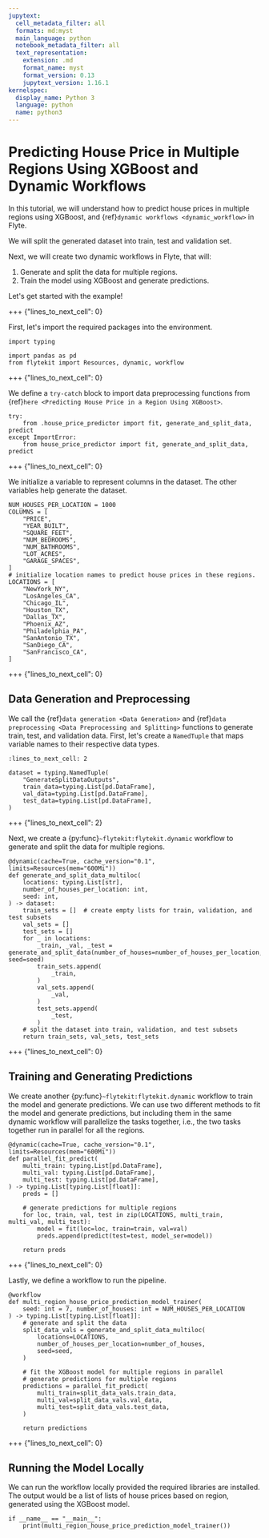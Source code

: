 ```yaml
---
jupytext:
  cell_metadata_filter: all
  formats: md:myst
  main_language: python
  notebook_metadata_filter: all
  text_representation:
    extension: .md
    format_name: myst
    format_version: 0.13
    jupytext_version: 1.16.1
kernelspec:
  display_name: Python 3
  language: python
  name: python3
---
```


# Predicting House Price in Multiple Regions Using XGBoost and Dynamic Workflows

In this tutorial, we will understand how to predict house prices in multiple regions using XGBoost, and {ref}`dynamic workflows <dynamic_workflow>` in Flyte.

We will split the generated dataset into train, test and validation set.

Next, we will create two dynamic workflows in Flyte, that will:

1. Generate and split the data for multiple regions.
2. Train the model using XGBoost and generate predictions.

Let's get started with the example!

+++ {"lines_to_next_cell": 0}

First, let's import the required packages into the environment.

```{code-cell}
import typing

import pandas as pd
from flytekit import Resources, dynamic, workflow
```

+++ {"lines_to_next_cell": 0}

We define a `try-catch` block to import data preprocessing functions from {ref}`here <Predicting House Price in a Region Using XGBoost>`.

```{code-cell}
try:
    from .house_price_predictor import fit, generate_and_split_data, predict
except ImportError:
    from house_price_predictor import fit, generate_and_split_data, predict
```

+++ {"lines_to_next_cell": 0}

We initialize a variable to represent columns in the dataset. The other variables help generate the dataset.

```{code-cell}
NUM_HOUSES_PER_LOCATION = 1000
COLUMNS = [
    "PRICE",
    "YEAR_BUILT",
    "SQUARE_FEET",
    "NUM_BEDROOMS",
    "NUM_BATHROOMS",
    "LOT_ACRES",
    "GARAGE_SPACES",
]
# initialize location names to predict house prices in these regions.
LOCATIONS = [
    "NewYork_NY",
    "LosAngeles_CA",
    "Chicago_IL",
    "Houston_TX",
    "Dallas_TX",
    "Phoenix_AZ",
    "Philadelphia_PA",
    "SanAntonio_TX",
    "SanDiego_CA",
    "SanFrancisco_CA",
]
```

+++ {"lines_to_next_cell": 0}

## Data Generation and Preprocessing

We call the {ref}`data generation <Data Generation>` and {ref}`data preprocessing <Data Preprocessing and Splitting>` functions to generate train, test, and validation data.
First, let's create a `NamedTuple` that maps variable names to their respective data types.

```{code-cell}
:lines_to_next_cell: 2

dataset = typing.NamedTuple(
    "GenerateSplitDataOutputs",
    train_data=typing.List[pd.DataFrame],
    val_data=typing.List[pd.DataFrame],
    test_data=typing.List[pd.DataFrame],
)
```

+++ {"lines_to_next_cell": 2}

Next, we create a {py:func}`~flytekit:flytekit.dynamic` workflow to generate and split the data for multiple regions.

```{code-cell}
@dynamic(cache=True, cache_version="0.1", limits=Resources(mem="600Mi"))
def generate_and_split_data_multiloc(
    locations: typing.List[str],
    number_of_houses_per_location: int,
    seed: int,
) -> dataset:
    train_sets = []  # create empty lists for train, validation, and test subsets
    val_sets = []
    test_sets = []
    for _ in locations:
        _train, _val, _test = generate_and_split_data(number_of_houses=number_of_houses_per_location, seed=seed)
        train_sets.append(
            _train,
        )
        val_sets.append(
            _val,
        )
        test_sets.append(
            _test,
        )
    # split the dataset into train, validation, and test subsets
    return train_sets, val_sets, test_sets
```

+++ {"lines_to_next_cell": 0}

## Training and Generating Predictions

We create another {py:func}`~flytekit:flytekit.dynamic` workflow to train the model and generate predictions.
We can use two different methods to fit the model and generate predictions, but including them in the same dynamic workflow will parallelize the tasks together, i.e., the two tasks together run in parallel for all the regions.

```{code-cell}
@dynamic(cache=True, cache_version="0.1", limits=Resources(mem="600Mi"))
def parallel_fit_predict(
    multi_train: typing.List[pd.DataFrame],
    multi_val: typing.List[pd.DataFrame],
    multi_test: typing.List[pd.DataFrame],
) -> typing.List[typing.List[float]]:
    preds = []

    # generate predictions for multiple regions
    for loc, train, val, test in zip(LOCATIONS, multi_train, multi_val, multi_test):
        model = fit(loc=loc, train=train, val=val)
        preds.append(predict(test=test, model_ser=model))

    return preds
```

+++ {"lines_to_next_cell": 0}

Lastly, we define a workflow to run the pipeline.

```{code-cell}
@workflow
def multi_region_house_price_prediction_model_trainer(
    seed: int = 7, number_of_houses: int = NUM_HOUSES_PER_LOCATION
) -> typing.List[typing.List[float]]:
    # generate and split the data
    split_data_vals = generate_and_split_data_multiloc(
        locations=LOCATIONS,
        number_of_houses_per_location=number_of_houses,
        seed=seed,
    )

    # fit the XGBoost model for multiple regions in parallel
    # generate predictions for multiple regions
    predictions = parallel_fit_predict(
        multi_train=split_data_vals.train_data,
        multi_val=split_data_vals.val_data,
        multi_test=split_data_vals.test_data,
    )

    return predictions
```

+++ {"lines_to_next_cell": 0}

## Running the Model Locally

We can run the workflow locally provided the required libraries are installed. The output would be a list of lists of house prices based on region, generated using the XGBoost model.

```{code-cell}
if __name__ == "__main__":
    print(multi_region_house_price_prediction_model_trainer())
```
